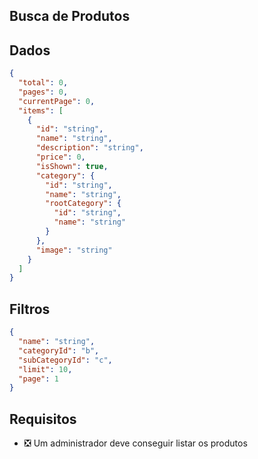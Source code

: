 ## Busca de Produtos

## Dados

```json
{
  "total": 0,
  "pages": 0,
  "currentPage": 0,
  "items": [
    {
      "id": "string",
      "name": "string",
      "description": "string",
      "price": 0,
      "isShown": true,
      "category": {
        "id": "string",
        "name": "string",
        "rootCategory": {
          "id": "string",
          "name": "string"
        }
      },
      "image": "string"
    }
  ]
}
```

## Filtros

```json
{
  "name": "string",
  "categoryId": "b",
  "subCategoryId": "c",
  "limit": 10,
  "page": 1
}
```

## Requisitos

- ❎ Um administrador deve conseguir listar os produtos
